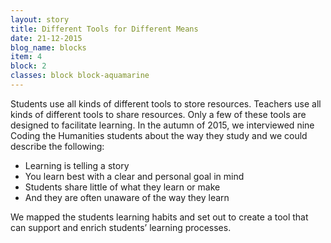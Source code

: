 ```yaml
---
layout: story
title: Different Tools for Different Means
date: 21-12-2015
blog_name: blocks
item: 4
block: 2
classes: block block-aquamarine
---
```

Students use all kinds of different tools to store resources. Teachers use all kinds of different tools to share resources. Only a few of these tools are designed to facilitate learning. In the autumn of 2015, we interviewed nine Coding the Humanities students about the way they study and we could describe the following: 

- Learning is telling a story
- You learn best with a clear and personal goal in mind
- Students share little of what they learn or make
- And they are often unaware of the way they learn

We mapped the students learning habits and set out to create a tool that can support and enrich students’ learning processes.
